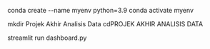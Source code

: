conda create --name myenv python=3.9
conda activate myenv

mkdir Projek Akhir Analisis Data
cdPROJEK AKHIR ANALISIS DATA

streamlit run dashboard.py
